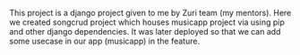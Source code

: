 This project is a django project given to me by Zuri team (my mentors).
Here we created songcrud project which houses musicapp project via using pip and other django dependencies.
It was later deployed so that we can add some usecase in our app (musicapp) in the feature.

